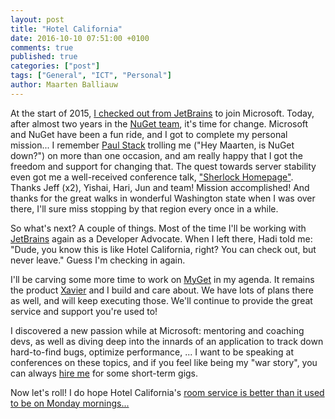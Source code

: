 ```yaml
---
layout: post
title: "Hotel California"
date: 2016-10-10 07:51:00 +0100
comments: true
published: true
categories: ["post"]
tags: ["General", "ICT", "Personal"]
author: Maarten Balliauw
---
```


At the start of 2015, [I checked out from JetBrains](https://blog.maartenballiauw.be/post/2015/01/27/sjetbrainsmicrosoft.html) to join Microsoft. Today, after almost two years in the [NuGet team](https://www.nuget.org), it's time for change. Microsoft and NuGet have been a fun ride, and I got to complete my personal mission... I remember [Paul Stack](https://twitter.com/stack72) trolling me ("Hey Maarten, is NuGet down?") on more than one occasion, and am really happy that I got the freedom and support for changing that. The quest towards server stability even got me a well-received conference talk, ["Sherlock Homepage"](/talks-presentations.html). Thanks Jeff (x2), Yishai, Hari, Jun and team! Mission accomplished! And thanks for the great walks in wonderful Washington state when I was over there, I'll sure miss stopping by that region every once in a while.

So what's next? A couple of things. Most of the time I'll be working with [JetBrains](http://www.jetbrains.com) again as a Developer Advocate. When I left there, Hadi told me: "Dude, you know this is like Hotel California, right? You can check out, but never leave." Guess I'm checking in again.

I'll be carving some more time to work on [MyGet](https://www.myget.org) in my agenda. It remains the product [Xavier](https://www.xavierdecoster.com) and I build and care about. We have lots of plans there as well, and will keep executing those. We'll continue to provide the great service and support you're used to!

I discovered a new passion while at Microsoft: mentoring and coaching devs, as well as diving deep into the innards of an application to track down hard-to-find bugs, optimize performance, ... I want to be speaking at conferences on these topics, and if you feel like being my "war story", you can always [hire me](/hire-me.html) for some short-term gigs.

Now let's roll! I do hope Hotel California's [room service is better than it used to be on Monday mornings...](https://twitter.com/hhariri/status/278024879062777859)